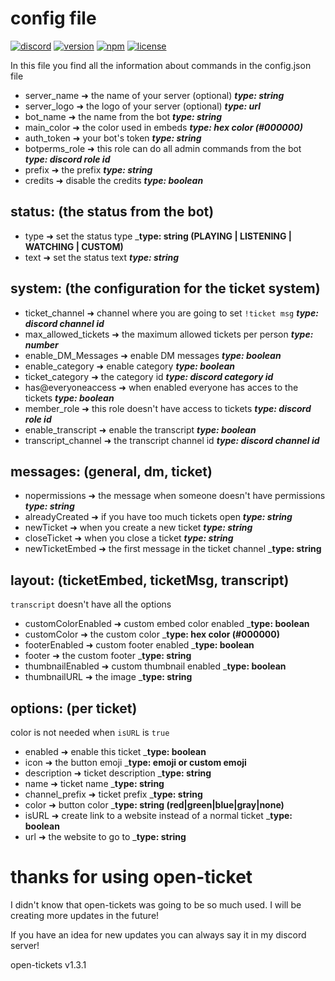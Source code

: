# config file
[![discord](https://img.shields.io/badge/discord-join%20our%20server-5865F2.svg?style=flat-square&logo=discord)](https://discord.com/invite/26vT9wt3n3) 
[![version](https://img.shields.io/badge/version-1.3.1%20stable-brightgreen.svg?style=flat-square)](https://github.com/DJj123dj/open-ticket/releases/tag/v1.3.1) 
[![npm](https://img.shields.io/badge/npm-external%20libraries%20needed-CB3837.svg?style=flat-square&logo=npm)](#packages) 
[![license](https://img.shields.io/badge/license-GPL%203.0-important.svg?style=flat-square)](https://github.com/DJj123dj/open-ticket/blob/main/LICENSE)

In this file you find all the information about commands in the config.json file

- server_name ➜ the name of your server (optional) _**type: string**_
- server_logo ➜ the logo of your server (optional) _**type: url**_
- bot_name ➜ the name from the bot _**type: string**_
- main_color ➜ the color used in embeds _**type: hex color (#000000)**_
- auth_token ➜ your bot's token _**type: string**_
- botperms_role ➜ this role can do all admin commands from the bot _**type: discord role id**_
- prefix ➜ the prefix _**type: string**_
- credits ➜ disable the credits _**type: boolean**_

## status: (the status from the bot)
- type ➜ set the status type _**type: string (PLAYING | LISTENING | WATCHING | CUSTOM)**
- text ➜ set the status text _**type: string**_

## system: (the configuration for the ticket system)
- ticket_channel ➜ channel where you are going to set `!ticket msg` _**type: discord channel id**_
- max_allowed_tickets ➜ the maximum allowed tickets per person _**type: number**_
- enable_DM_Messages ➜ enable DM messages _**type: boolean**_
- enable_category ➜ enable category _**type: boolean**_
- ticket_category ➜ the category id _**type: discord category id**_
- has@everyoneaccess ➜ when enabled everyone has acces to the tickets _**type: boolean**_
- member_role ➜ this role doesn't have access to tickets _**type: discord role id**_
- enable_transcript ➜ enable the transcript _**type: boolean**_
- transcript_channel ➜ the transcript channel id _**type: discord channel id**_

## messages: (general, dm, ticket)
- nopermissions ➜ the message when someone doesn't have permissions _**type: string**_
- alreadyCreated ➜ if you have too much tickets open _**type: string**_
- newTicket ➜ when you create a new ticket _**type: string**_
- closeTicket ➜ when you close a ticket _**type: string**_
- newTicketEmbed ➜ the first message in the ticket channel _**type: string**

## layout: (ticketEmbed, ticketMsg, transcript)
`transcript` doesn't have all the options

- customColorEnabled ➜ custom embed color enabled _**type: boolean**
- customColor ➜ the custom color _**type: hex color (#000000)**
- footerEnabled ➜ custom footer enabled _**type: boolean**
- footer ➜ the custom footer _**type: string**
- thumbnailEnabled ➜ custom thumbnail enabled _**type: boolean**
- thumbnailURL ➜ the image _**type: string**

## options: (per ticket)
color is not needed when `isURL` is `true`

- enabled ➜ enable this ticket _**type: boolean**
- icon ➜ the button emoji _**type: emoji or custom emoji**
- description ➜ ticket description _**type: string**
- name ➜ ticket name _**type: string**
- channel_prefix ➜ ticket prefix _**type: string**
- color ➜ button color _**type: string (red|green|blue|gray|none)**
- isURL ➜ create link to a website instead of a normal ticket _**type: boolean**
- url ➜ the website to go to _**type: string**

# thanks for using open-ticket
I didn't know that open-tickets was going to be so much used. I will be creating more updates in the future!

If you have an idea for new updates you can always say it in my discord server!

open-tickets v1.3.1